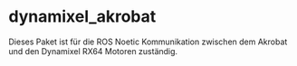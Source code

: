 # dynamixel_akrobat
Dieses Paket ist für die ROS Noetic Kommunikation zwischen dem Akrobat und den Dynamixel RX64 Motoren zuständig.
